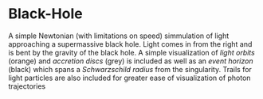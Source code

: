 # Black-Hole
A simple Newtonian (with limitations on speed) simmulation of light approaching a supermassive black hole. Light comes in from the right and is bent by the gravity of the black hole. A simple visualization of _light orbits_ (orange) and _accretion discs_ (grey) is included as well as an _event horizon_ (black) which spans a _Schwarzschild radius_ from the singularity. Trails for light particles are also included for greater ease of visualization of photon trajectories
